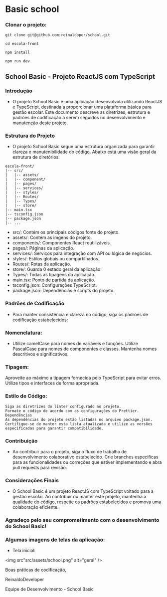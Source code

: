 # Basic school

### Clonar o projeto:

```shell
git clone git@github.com:reinaldoper/school.git
```
`cd escola-front`

`npm install`

`npm run dev`

## School Basic - Projeto ReactJS com TypeScript

### Introdução

- O projeto School Basic é uma aplicação desenvolvida utilizando ReactJS e TypeScript, destinada a proporcionar   uma plataforma básica para gestão escolar. Este documento descreve as diretrizes, estrutura e padrões de codificação a serem seguidos no desenvolvimento e manutenção deste projeto.

### Estrutura do Projeto 

- O projeto School Basic segue uma estrutura organizada para garantir clareza e manutenibilidade do código. Abaixo está uma visão geral da estrutura de diretórios:

```shell
escola-front/
|-- src/
|   |-- assets/
|   |-- component/
|   |-- pages/
|   |-- services/
|   |-- styles/
|   |-- Routes/
|   |-- Types/
|   |-- store/
|-- main.tsx
|-- tsconfig.json
|-- package.json
|-- ...
```

- src/: Contém os principais códigos fonte do projeto.
- assets/: Contém as imgens do projeto.
- components/: Componentes React reutilizáveis.
- pages/: Páginas da aplicação.
- services/: Serviços para integração com API ou lógica de negócios.
- styles/: Estilos globais ou compartilhados.
- Routes/: Rotas da aplicação.
- store/: Guarda 0 estado geral da aplicação.
- Types/: Todas as tipagens da aplicação.
- main.tsx: Ponto de partida da aplicação.
- tsconfig.json: Configurações TypeScript.
- package.json: Dependências e scripts do projeto.

### Padrões de Codificação
- Para manter consistência e clareza no código, siga os padrões de codificação estabelecidos:

### Nomenclatura:

- Utilize camelCase para nomes de variáveis e funções.
Utilize PascalCase para nomes de componentes e classes.
Mantenha nomes descritivos e significativos.

### Tipagem:

Aproveite ao máximo a tipagem fornecida pelo TypeScript para evitar erros.
Utilize tipos e interfaces de forma apropriada.

### Estilo de Código:

```shell
Siga as diretrizes do linter configurado no projeto.
Formate o código de acordo com as configurações do Prettier.
Dependências
As dependências do projeto estão listadas no arquivo package.json. Certifique-se de manter esta lista atualizada e utilize as versões especificadas para garantir compatibilidade.
```


### Contribuição

- Ao contribuir para o projeto, siga o fluxo de trabalho de desenvolvimento colaborativo estabelecido. Crie branches específicas para as funcionalidades ou correções que estiver implementando e abra pull requests para revisão.

### Considerações Finais

- O School Basic é um projeto ReactJS com TypeScript voltado para a gestão escolar. Ao contribuir ou manter este projeto, mantenha a qualidade do código, respeite os padrões estabelecidos e promova uma colaboração eficiente.

### Agradeço pelo seu comprometimento com o desenvolvimento do School Basic!

### Algumas imagens de telas da aplicação:

- Tela inicial:

<img src"src/assets/school.png" alt="geral" />

Boas práticas de codificação,

ReinaldoDeveloper

Equipe de Desenvolvimento - School Basic